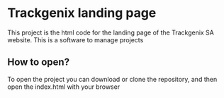 # Trackgenix landing page
This project is the html code for the landing page of the Trackgenix SA website. This is a software to manage projects

## How to open?

To open the project you can download or clone the repository, and then open the index.html with your browser